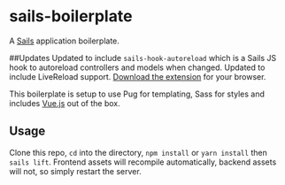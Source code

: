 # sails-boilerplate

A [Sails](http://sailsjs.org) application boilerplate.

##Updates
Updated to include `sails-hook-autoreload` which is a Sails JS hook to autoreload controllers and models when changed.
Updated to include LiveReload support. [Download the extension](http://livereload.com/extensions/) for your browser.

This boilerplate is setup to use Pug for templating, Sass for styles and includes [Vue.js](http://vuejs.org/) out of the box.

## Usage
Clone this repo, `cd` into the directory, `npm install` or `yarn install` then `sails lift`.
Frontend assets will recompile automatically, backend assets will not, so simply restart the server.